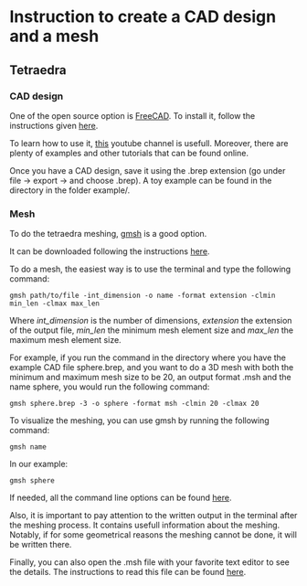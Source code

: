 # Instruction to create a CAD design and a mesh

## Tetraedra

### CAD design
One of the open source option is [FreeCAD](https://www.freecadweb.org/). To install it, follow the instructions given [here](https://www.freecadweb.org/wiki/Installing).  

To learn how to use it, [this](https://www.youtube.com/channel/UCIJuGbJfjFqCIPcEi2EbVHw) youtube channel is usefull. 
Moreover, there are plenty of examples and other tutorials that can be found online.  

Once you have a CAD design, save it using the .brep extension (go under file -> export -> and choose .brep). A toy example can be found in the directory in the folder example/.

### Mesh
To do the tetraedra meshing, [gmsh](http://gmsh.info/) is a good option.  

It can be downloaded following the instructions [here](http://gmsh.info/#Download).  

To do a mesh, the easiest way is to use the terminal and type the following command:

```
gmsh path/to/file -int_dimension -o name -format extension -clmin min_len -clmax max_len
```
Where *int_dimension* is the number of dimensions, *extension* the extension of the output file, *min_len* the minimum mesh element size and *max_len* the maximum mesh element size.  

For example, if you run the command in the directory where you have the example CAD file sphere.brep, and you want to do a 3D mesh 
with both the minimum and maximum mesh size to be 20, an output format .msh and the name sphere, you would run the following command:

```
gmsh sphere.brep -3 -o sphere -format msh -clmin 20 -clmax 20
```
To visualize the meshing, you can use gmsh by running the following command:

```
gmsh name
```
In our example:

```
gmsh sphere
```

If needed, all the command line options can be found [here](http://gmsh.info/doc/texinfo/gmsh.html#Command_002dline-options).  

Also, it is important to pay attention to the written output in the terminal after the meshing process. It contains usefull information about the meshing. Notably, if for some geometrical reasons the meshing cannot be done, it will be written there.  

Finally, you can also open the .msh file with your favorite text editor to see the details. The instructions to read this file can be found [here](http://gmsh.info//doc/texinfo/gmsh.html#MSH-ASCII-file-format).
